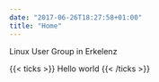 ```yaml
---
date: "2017-06-26T18:27:58+01:00"
title: "Home"
---
```

Linux User Group in Erkelenz

{{< ticks >}}
Hello world
{{< /ticks >}}

